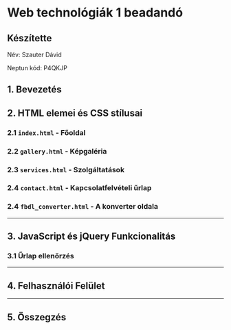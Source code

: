 # Web technológiák 1 beadandó

## Készítette
Név: Szauter Dávid

Neptun kód: P4QKJP

## 1. Bevezetés



## 2. HTML elemei és CSS stílusai



### 2.1 `index.html` - Főoldal



### 2.2 `gallery.html` - Képgaléria



### 2.3 `services.html` - Szolgáltatások



### 2.4 `contact.html` - Kapcsolatfelvételi űrlap



### 2.4 `fbdl_converter.html` - A konverter oldala



---

## 3. JavaScript és jQuery Funkcionalitás



### 3.1 Űrlap ellenőrzés



---

## 4. Felhasználói Felület



---

## 5. Összegzés


